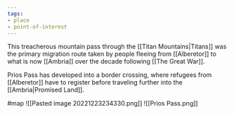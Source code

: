 ```yaml
---
tags:
- place
- point-of-interest
---
```


This treacherous mountain pass through the [[Titan Mountains|Titans]] was the primary migration route taken by people fleeing from [[Alberetor]] to what is now [[Ambria]] over the decade following [[The Great War]].

Prios Pass has developed into a border crossing, where refugees from [[Alberetor]] have to register before traveling further into the [[Ambria|Promised Land]].

#map 
![[Pasted image 20221223234330.png]]
![[Prios Pass.png]]